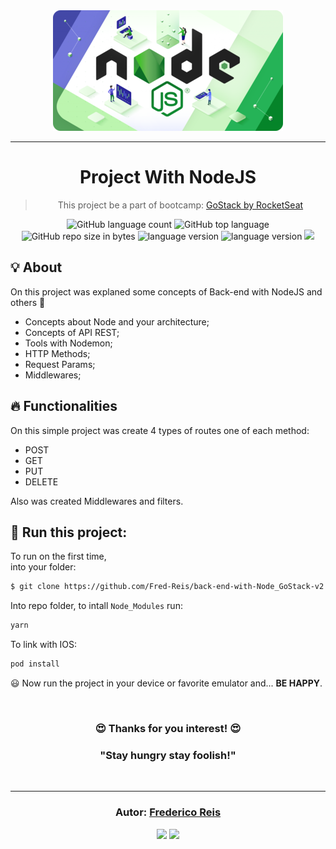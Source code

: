 <div align="center" >
  <img alt="NodeJS" src="src/assets/node.png"/>
</div>

<hr/>

<h1 align="center">
  Project With NodeJS
</h1>

<blockquote align="center">
  This project be a part of bootcamp: 
    <a href="https://rocketseat.com.br/gostack">
      GoStack by RocketSeat
    </a> 
</blockquote>

<p align="center">
  <img alt="GitHub language count" src="https://img.shields.io/github/languages/count/Fred-Reis/back-end-with-Node_GoStack-v2">

  <img alt="GitHub top language" src="https://img.shields.io/github/languages/top/Fred-Reis/back-end-with-Node_GoStack-v2">
  
  <img alt="GitHub repo size in bytes" src="https://img.shields.io/github/repo-size/Fred-Reis/back-end-with-Node_GoStack-v2">
  
  <img alt="language version" src="https://img.shields.io/badge/Node-v_12.13.1-339933?logo=node.js">

  <img alt="language version" src="https://img.shields.io/badge/Yarn-v_1.22.4-2C8EBB?logo=Yarn">

  <a href="https://www.codacy.com/manual/Fred-Reis/back-end-with-Node_GoStack-v2?utm_source=github.com&amp;utm_medium=referral&amp;utm_content=Fred-Reis/back-end-with-Node_GoStack-v2&amp;utm_campaign=Badge_Grade">
    <img src="https://api.codacy.com/project/badge/Grade/1fcdf658baaa42fcad17f3246825ec9a"/></a>

</p>


## 💡 About

On this project was explaned some concepts of Back-end with NodeJS and others 🧐

* Concepts about Node and your architecture;
* Concepts of API REST;
* Tools with Nodemon;
* HTTP Methods;
* Request Params;
* Middlewares;

## 🔥 Functionalities

On this simple project was create 4 types of routes one of each method:  
* POST
* GET
* PUT
* DELETE

Also was created Middlewares and filters.

## 🏁 Run this project:

To run on the first time,  
into your folder:

```bash
$ git clone https://github.com/Fred-Reis/back-end-with-Node_GoStack-v2.git
```

Into repo folder, to intall ```Node_Modules``` run:

```bash
yarn
```

To link with IOS:

```bash
pod install
```

😃 Now run the project in your device or favorite emulator and...
**BE HAPPY**.

<br/>

<h3 align="center">
  😍 Thanks for you interest! 😍
</h3>

<h3 align="center">
  "Stay hungry stay foolish!"
</h3>

<br/>

---

<h3 align="center">
Autor: <a alt="Fred-Reis" href="https://github.com/Fred-Reis">Frederico Reis</a>
</h3>

<p align="center">

  <a alt="Frederico Reis" href="https://www.linkedin.com/in/frederico-reis-dev/">
    <img src="https://img.shields.io/badge/LinkedIn-Frederico_Reis-0077B5?logo=linkedin"/></a>
  <a alt="Frederico Reis" href="https://github.com/Fred-Reis ">
  <img src="https://img.shields.io/badge/Fred_Reis-GitHub-000?logo=github"/></a>

</p>


